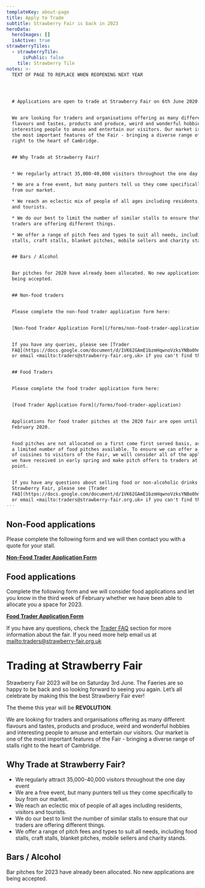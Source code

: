 ```yaml
---
templateKey: about-page
title: Apply to Trade
subtitle: Strawberry Fair is back in 2023
heroData:
  heroImages: []
  isActive: true
strawberryTiles:
  - strawberryTile:
      isPublic: false
    tile: Strawberry Tile
notes: >-
  TEXT OF PAGE TO REPLACE WHEN REOPENING NEXT YEAR




  # Applications are open to trade at Strawberry Fair on 6th June 2020


  We are looking for traders and organisations offering as many different
  flavours and tastes, products and produce, weird and wonderful hobbies and
  interesting people to amuse and entertain our visitors. Our market is one of
  the most important features of the Fair - bringing a diverse range of stalls
  right to the heart of Cambridge.


  ## Why Trade at Strawberry Fair?


  * We regularly attract 35,000-40,000 visitors throughout the one day event

  * We are a free event, but many punters tell us they come specifically to buy
  from our market.

  * We reach an eclectic mix of people of all ages including residents, visitors
  and tourists.

  * We do our best to limit the number of similar stalls to ensure that our
  traders are offering different things.

  * We offer a range of pitch fees and types to suit all needs, including food
  stalls, craft stalls, blanket pitches, mobile sellers and charity stands.


  ## Bars / Alcohol


  Bar pitches for 2020 have already been allocated. No new applications are
  being accepted.


  ## Non-food traders


  Please complete the non-food trader application form here:


  [Non-food Trader Application Form](/forms/non-food-trader-application)


  If you have any queries, please see [Trader
  FAQ](https://docs.google.com/document/d/1VK62GAmE1bzmHqwnoVzksYNBo0hmcGAaqFn3pZUGEgY/edit?usp=sharing)
  or email <mailto:traders@strawberry-fair.org.uk> if you can't find the answer.


  ## Food Traders


  Please complete the food trader application form here:


  [Food Trader Application Form](/forms/food-trader-application)


  Applications for food trader pitches at the 2020 fair are open until 29th
  February 2020.


  Food pitches are not allocated on a first come first served basis, as we have
  a limited number of food pitches available. To ensure we can offer a variety
  of cuisines to visitors of the Fair, we will consider all of the applications
  we have received in early spring and make pitch offers to traders at that
  point.


  If you have any questions about selling food or non-alcoholic drinks at
  Strawberry Fair, please see [Trader
  FAQ](https://docs.google.com/document/d/1VK62GAmE1bzmHqwnoVzksYNBo0hmcGAaqFn3pZUGEgY/edit?usp=sharing)
  or email <mailto:traders@strawberry-fair.org.uk> if you can't find the answer.
---
```

## **Non-Food applications**

Please complete the following form and we will then contact you with a quote for your stall.

[**Non-Food Trader Application Form**](https://docs.google.com/forms/d/e/1FAIpQLSeXcPsh1vtYM1h3KYXjw2gH8oSQVq2VG6HsKZNl5EwEBibU_A/viewform?embedded=true)

## **Food applications**

Complete the following form and we will consider food applications and let you know in the third week of February whether we have been able to allocate you a space for 2023.

[**Food Trader Application Form**](https://docs.google.com/forms/d/e/1FAIpQLSf069Lcr8vfia2ZNbfZIDeHP3A_QIzOjHkEB9QDrq0NTF5ghA/viewform?embedded=true)

If you have any questions, check the [Trader FAQ](https://docs.google.com/document/d/1VK62GAmE1bzmHqwnoVzksYNBo0hmcGAaqFn3pZUGEgY/edit?usp=sharing) section for more information about the fair. If you need more help email us at <mailto:traders@strawberry-fair.org.uk>

# Trading at Strawberry Fair

Strawberry Fair 2023 will be on Saturday 3rd June. The Faeries are so happy to be back and so looking forward to seeing you again. Let’s all celebrate by making this the best Strawberry Fair ever!

The theme this year will be **REVOLUTION**. 

We are looking for traders and organisations offering as many different flavours and tastes, products and produce, weird and wonderful hobbies and interesting people to amuse and entertain our visitors. Our market is one of the most important features of the Fair - bringing a diverse range of stalls right to the heart of Cambridge.

## Why Trade at Strawberry Fair?

* We regularly attract 35,000-40,000 visitors throughout the one day event
* We are a free event, but many punters tell us they come specifically to buy from our market.
* We reach an eclectic mix of people of all ages including residents, visitors and tourists.
* We do our best to limit the number of similar stalls to ensure that our traders are offering different things.
* We offer a range of pitch fees and types to suit all needs, including food stalls, craft stalls, blanket pitches, mobile sellers and charity stands.

## Bars / Alcohol

Bar pitches for 2023 have already been allocated. No new applications are being accepted.
